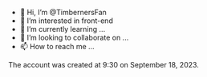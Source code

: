 - 👋 Hi, I’m @TimbernersFan
- 👀 I’m interested in front-end
- 🌱 I’m currently learning ...
- 💞️ I’m looking to collaborate on ...
- 📫 How to reach me ...

The account was created at 9:30 on September 18, 2023.

<!---
TimbernersFan/TimbernersFan is a ✨ special ✨ repository because its `README.md` (this file) appears on your GitHub profile.
You can click the Preview link to take a look at your changes.
--->
